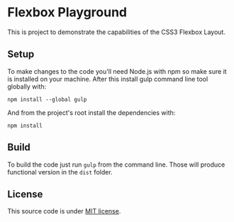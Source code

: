 # Flexbox Playground

This is project to demonstrate the capabilities of the CSS3 Flexbox Layout.

## Setup

To make changes to the code you'll need Node.js with npm so make sure it is installed on your machine. After this install gulp command line tool globally with:

`npm install --global gulp`

And from the project's root install the dependencies with:

`npm install`

## Build

To build the code just run `gulp` from the command line. Those will produce functional version in the `dist` folder.

## License
This source code is under [MIT license](https://github.com/imjustd/flexbox-playground/blob/master/LICENSE).
